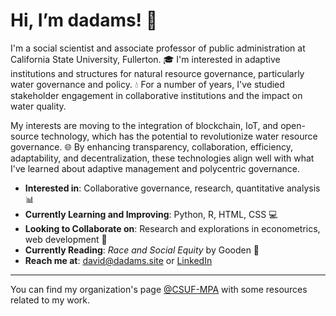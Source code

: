 # Hi, I’m dadams! 👋

I'm a social scientist and associate professor of public administration at California State University, Fullerton. 🎓 I'm interested in adaptive institutions and structures for natural resource governance, particularly water governance and policy. 💧 For a number of years, I've studied stakeholder engagement in collaborative institutions and the impact on water quality.

My interests are moving to the integration of blockchain, IoT, and open-source technology, which has the potential to revolutionize water resource governance. 🌐 By enhancing transparency, collaboration, efficiency, adaptability, and decentralization, these technologies align well with what I've learned about adaptive management and polycentric governance.

- **Interested in**: Collaborative governance, research, quantitative analysis 📊
- **Currently Learning and Improving**: Python, R, HTML, CSS 💻
- **Looking to Collaborate on**: Research and explorations in econometrics, web development 🤝
- **Currently Reading**: _Race and Social Equity_ by Gooden 📖
- **Reach me at**: david@dadams.site or [LinkedIn](https://www.linkedin.com/in/dadamscsuf/)


---

You can find my organization's page [@CSUF-MPA](https://github.com/CSUF-MPA) with some resources related to my work.
